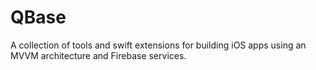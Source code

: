 # QBase

A collection of tools and swift extensions for building iOS apps using an MVVM architecture and Firebase services.
